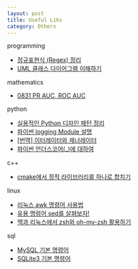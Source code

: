 ```yaml
---
layout: post
title: Useful Liks
category: Others
---
```


programming
- [정규표현식 (Regex) 정리](https://hamait.tistory.com/342)
- [UML 클래스 다이어그램 이해하기](https://morm.tistory.com/88)

mathematics
- [0831 PR AUC, ROC AUC](http://samediff.kr/wiki/index.php/0831_PR_AUC,_ROC_AUC)

<!--description-->

python
- [실용적인 Python 디자인 패턴 정리](https://velog.io/@jahoy/%EC%8B%A4%EC%9A%A9%EC%A0%81%EC%9D%B8-Python-%EB%94%94%EC%9E%90%EC%9D%B8-%ED%8C%A8%ED%84%B4-%EC%A0%95%EB%A6%AC)
- [파이썬 logging Module 설명](https://greeksharifa.github.io/%ED%8C%8C%EC%9D%B4%EC%8D%AC/2019/12/13/logging/)
- [[번역] 이터레이터와 제너레이터](https://mingrammer.com/translation-iterators-vs-generators/)
- [파이썬 언더스코어(_)에 대하여](https://mingrammer.com/underscore-in-python/)

c++
- [cmake에서 정적 라이브러리를 하나로 합치기](https://ospace.tistory.com/539)

linux
- [리눅스 awk 명령어 사용법](https://recipes4dev.tistory.com/171)
- [유용 명령어 sed를 살펴보자!](https://jhnyang.tistory.com/287)
- [맥과 리눅스에서 zsh와 oh-my-zsh 활용하기](https://tutorialpost.apptilus.com/code/posts/tools/using-zsh-oh-my-zsh/)

sql
- [MySQL 기본 명령어](http://leechoong.com/posts/2018/mysql_basic/)
- [SQLite3 기본 명령어](https://smarton.tistory.com/entry/SQLite3-%EA%B8%B0%EB%B3%B8-%EB%AA%85%EB%A0%B9%EC%96%B4)


